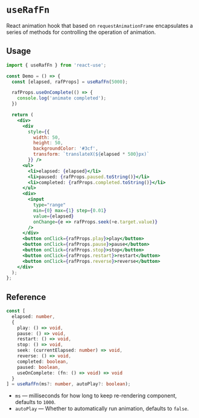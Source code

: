 # `useRafFn`

React animation hook that based on `requestAnimationFrame` encapsulates a series of methods for controlling the operation of animation.

## Usage

```jsx
import { useRafFn } from 'react-use';

const Demo = () => {
  const [elapsed, rafProps] = useRafFn(5000);

  rafProps.useOnComplete(() => {
    console.log('animate completed');
  })

  return (
    <div>
      <div
        style={{
          width: 50,
          height: 50,
          backgroundColor: '#3cf',
          transform: `translateX(${elapsed * 500}px)`
        }} />
      <ul>
        <li>elapsed: {elapsed}</li>
        <li>paused: {rafProps.paused.toString()}</li>
        <li>completed: {rafProps.completed.toString()}</li>
      </ul>
      <div>
        <input
          type="range"
          min={0} max={1} step={0.01}
          value={elapsed}
          onChange={e => rafProps.seek(+e.target.value)}
        />
      </div>
      <button onClick={rafProps.play}>play</button>
      <button onClick={rafProps.pause}>pause</button>
      <button onClick={rafProps.stop}>stop</button>
      <button onClick={rafProps.restart}>restart</button>
      <button onClick={rafProps.reverse}>reverse</button>
    </div>
  );
};
```

## Reference

```ts
const [
  elapsed: number,
  {
    play: () => void,
    pause: () => void,
    restart: () => void,
    stop: () => void,
    seek: (currentElapsed: number) => void,
    reverse: () => void,
    completed: boolean,
    paused: boolean,
    useOnComplete: (fn: () => void) => void
  }
] = useRafFn(ms?: number, autoPlay?: boolean);

```

- `ms` &mdash; milliseconds for how long to keep re-rendering component, defaults to `1000`.
- `autoPlay` &mdash; Whether to automatically run animation, defaults to `false`.

